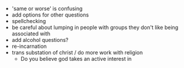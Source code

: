 * 'same or worse' is confusing
* add options for other questions
* spellchecking
* be careful about lumping in people with groups they don't like being associated with
* add alcohol questions?
* re-incarnation
* trans substation of christ / do more work with religion
  - Do you believe god takes an active interest in 
